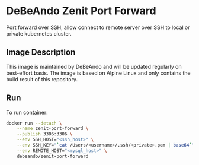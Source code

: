 # DeBeAndo Zenit Port Forward

Port forward over SSH, allow connect to remote server over SSH to local or private kubernetes cluster.

## Image Description

This image is maintained by DeBeAndo and will be updated regularly on best-effort basis. The image is based on Alpine Linux and only contains the build result of this repository.

## Run

To run container:

```bash
docker run --detach \
	--name zenit-port-forward \
	--publish 3306:3306 \
	--env SSH_HOST="<ssh_host>" \
	--env SSH_KEY="`cat /Users/<username>/.ssh/<private>.pem | base64`" \
	--env REMOTE_HOST="<mysql_host>" \
	debeando/zenit-port-forward
```

